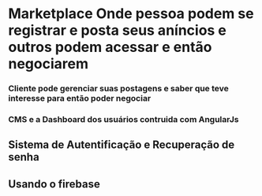# Marketplace Onde pessoa podem se registrar e posta seus aníncios e outros podem acessar e então negociarem
### Cliente pode gerenciar suas postagens e saber que teve interesse para então poder negociar
### CMS e a Dashboard dos usuários contruida com AngularJs

## Sistema de Autentificação e Recuperação de senha
## Usando o firebase
